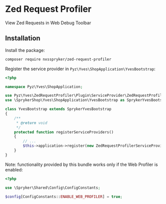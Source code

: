 # Zed Request Profiler

View Zed Requests in Web Debug Toolbar

## Installation

Install the package:
```bash
composer require nxsspryker/zed-request-profiler
```

Register the service provider in `Pyz\Yves\ShopApplication\YvesBootstrap`:
```php
<?php

namespace Pyz\Yves\ShopApplication;

use Pyz\Yves\ZedRequestProfiler\Plugin\ServiceProvider\ZedRequestProfilerServiceProvider;
use \SprykerShop\Yves\ShopApplication\YvesBootstrap as SprykerYvesBootstrap;

class YvesBootstrap extends SprykerYvesBootstrap
{
    /**
     * @return void
     */
    protected function registerServiceProviders()
    {
        // ...
        $this->application->register(new ZedRequestProfilerServiceProvider());
    }
}
```

Note: functionality provided by this bundle works only if the Web Profiler is enabled:
```php
<?php

use \Spryker\Shared\Config\ConfigConstants;

$config[ConfigConstants::ENABLE_WEB_PROFILER] = true;
```
